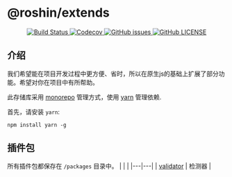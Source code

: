 # @roshin/extends

<p align="center">
  <a href="https://travis-ci.org/extend-js/extend">
    <img src="https://travis-ci.org/extend-js/extend.svg?branch=master" alt="Build Status" />
  </a>

  <a href="https://codecov.io/gh/extend-js/extend">
    <img src="https://codecov.io/gh/extend-js/extend/branch/master/graph/badge.svg?token=DRXGIYYGHA" alt="Codecov" />
  </a>

  <a href="https://github.com/extend-js/extend/issues">
    <img src="https://img.shields.io/github/issues-raw/extend-js/extend" alt="GitHub issues" />
  </a>

  <a href="https://github.com/extend-js/extend/blob/master/LICENSE">
    <img alt="GitHub LICENSE" src="https://img.shields.io/github/license/extend-js/extend">
  </a>
</p>

## 介绍

我们希望能在项目开发过程中更方便、省时，所以在原生js的基础上扩展了部分功能。希望对你在项目中有所帮助。

此存储库采用 [monorepo](https://en.wikipedia.org/wiki/Monorepo) 管理方式，使用 [yarn](https://yarn.bootcss.com/) 管理依赖.

首先，请安装 `yarn`:

```console
npm install yarn -g
```

## 插件包

所有插件包都保存在 `/packages` 目录中。
|   |   |
|---|---|
| [validator](packages/validator)   | 检测器 |
